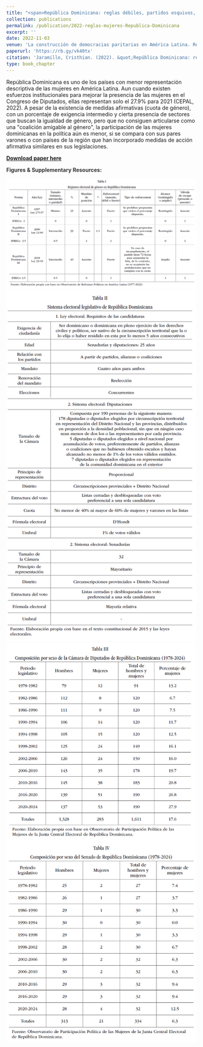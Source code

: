 ```yaml
---
title: "<span>República Dominicana: reglas débiles, partidos esquivos, escasa articulación social y baja representación descriptiva de las mujeres</span>"
collection: publications
permalink: /publication/2022-reglas-mujeres-Republica-Dominicana
excerpt: ''
date: 2022-11-03
venue: 'La construcción de democracias paritarias en América Latina. Régimen electoral de género, actores críticos y representación descriptiva de las mujeres (1990-2022)'
paperurl: 'https://rb.gy/vk40tx'
citation: 'Jaramillo, Cristhian. (2022). &quot;República Dominicana: reglas débiles, partidos esquivos, escasa articulación social y baja representación descriptiva de las mujeres.&quot; In: <i>La construcción de democracias paritarias en América Latina. Régimen electoral de género, actores críticos y representación descriptiva de las mujeres (1990-2022)</i> edited by Flavia Freidenberg & Karolina Gilas. México City: INE, UNAM.'
type: book_chapter
---
```


República Dominicana es uno de los países con menor representación descriptiva de las mujeres en América Latina. Aun cuando existen esfuerzos institucionales para mejorar la presencia de las mujeres en el Congreso de Diputados, ellas representan solo el 27.9% para 2021 (CEPAL, 2022). A pesar de la existencia de medidas afirmativas (cuota de género), con un porcentaje de exigencia intermedio y cierta presencia de sectores que buscan la igualdad de género, pero que no consiguen articularse como una "coalición amigable al género", la participación de las mujeres dominicanas en la política aún es menor, si se compara con sus pares varones o con países de la región que han incorporado medidas de acción afirmativa similares en sus legislaciones.

[**Download paper here**](https://www.researchgate.net/publication/365806193_Republica_Dominicana_reglas_debiles_partidos_esquivos_escasa_articulacion_social_y_baja_representacion_descriptiva_de_las_mujeres)

**<span style='color:#333333'>Figures & Supplementary Resources:</span>**

<img src="/images/reglas_mujeresdom_table1.png"/>

<img src="/images/reglas_mujeresdom_table2.png"/>

<img src="/images/reglas_mujeresdom_table3.png"/>

<img src="/images/reglas_mujeresdom_table4.png"/>
